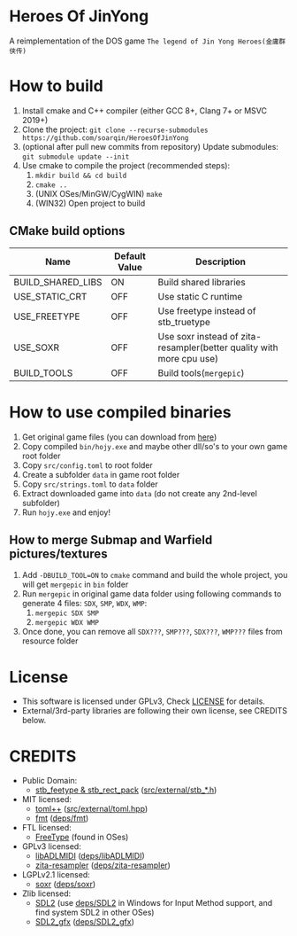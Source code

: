 # Heroes Of JinYong
A reimplementation of the DOS game `The legend of Jin Yong Heroes(金庸群侠传)`

# How to build
1. Install cmake and C++ compiler (either GCC 8+, Clang 7+ or MSVC 2019+)
2. Clone the project: `git clone --recurse-submodules https://github.com/soarqin/HeroesOfJinYong`
3. (optional after pull new commits from repository) Update submodules: `git submodule update --init`
4. Use cmake to compile the project (recommended steps):
   1. `mkdir build && cd build`
   2. `cmake ..`
   3. (UNIX OSes/MinGW/CygWIN) `make`
   4. (WIN32) Open project to build

## CMake build options
|Name|Default Value|Description|
|---|---|---|
|BUILD_SHARED_LIBS|ON|Build shared libraries|
|USE_STATIC_CRT|OFF|Use static C runtime|
|USE_FREETYPE|OFF|Use freetype instead of stb_truetype|
|USE_SOXR|OFF|Use soxr instead of zita-resampler(better quality with more cpu use)|
|BUILD_TOOLS|OFF|Build tools(`mergepic`)|
  
# How to use compiled binaries
1. Get original game files (you can download from [here](https://dos.zczc.cz/games/金庸群侠传/download))
2. Copy compiled `bin/hojy.exe` and maybe other dll/so's to your own game root folder
3. Copy `src/config.toml` to root folder
4. Create a subfolder `data` in game root folder
5. Copy `src/strings.toml` to `data` folder
6. Extract downloaded game into `data` (do not create any 2nd-level subfolder)
7. Run `hojy.exe` and enjoy!

## How to merge Submap and Warfield pictures/textures
1. Add `-DBUILD_TOOL=ON` to `cmake` command and build the whole project, you will get `mergepic` in `bin` folder
2. Run `mergepic` in original game data folder using following commands to generate 4 files: `SDX`, `SMP`, `WDX`, `WMP`:
   1. `mergepic SDX SMP`
   2. `mergepic WDX WMP`
3. Once done, you can remove all `SDX???`, `SMP???`, `SDX???`, `WMP???` files from resource folder

# License
* This software is licensed under GPLv3, Check [LICENSE](LICENSE) for details.
* External/3rd-party libraries are following their own license, see CREDITS below.

# CREDITS
* Public Domain:
   * [stb_feetype & stb_rect_pack](https://github.com/nothings/stb) ([src/external/stb_*.h](src/external))
* MIT licensed:
   * [toml++](https://github.com/marzer/tomlplusplus) ([src/external/toml.hpp](src/external/toml.hpp))
   * [fmt](https://github.com/fmtlib/fmt) ([deps/fmt](deps/fmt))
* FTL licensed:
   * [FreeType](https://www.freetype.org) (found in OSes)
* GPLv3 licensed:
   * [libADLMIDI](https://github.com/Wohlstand/libADLMIDI) ([deps/libADLMIDI](deps/libADLMIDI))
   * [zita-resampler](https://kokkinizita.linuxaudio.org/linuxaudio/zita-resampler/resampler.html) ([deps/zita-resampler](deps/zita-resampler))
* LGPLv2.1 licensed:
   * [soxr](http://soxr.sourceforge.net/) ([deps/soxr](deps/soxr))
* Zlib licensed:
   * [SDL2](https://www.libsdl.org/) (use [deps/SDL2](deps/SDL2) in Windows for Input Method support, and find system SDL2 in other OSes)
   * [SDL2_gfx](https://sourceforge.net/projects/sdl2gfx/) ([deps/SDL2_gfx](deps/SDL2_gfx))
